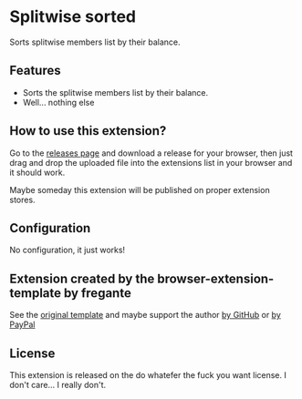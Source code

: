 # Splitwise sorted

Sorts splitwise members list by their balance.

## Features

- Sorts the splitwise members list by their balance.
- Well... nothing else

## How to use this extension?

Go to the [releases page]() and download a release for your browser, then just drag and drop the uploaded file into the extensions list in your browser and it should work.

Maybe someday this extension will be published on proper extension stores.

## Configuration

No configuration, it just works!

## Extension created by the browser-extension-template by fregante

See the [original template](https://github.com/fregante/browser-extension-template) and maybe support the author [by GitHub](https://github.com/sponsors/fregante) or [by PayPal](https://paypal.me/bytemode)


## License

This extension is released on the do whatefer the fuck you want license. I don't care... I really don't.
